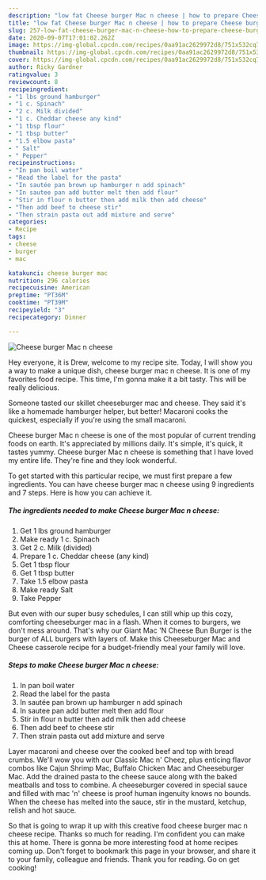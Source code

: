 ```yaml
---
description: "low fat Cheese burger Mac n cheese | how to prepare Cheese burger Mac n cheese"
title: "low fat Cheese burger Mac n cheese | how to prepare Cheese burger Mac n cheese"
slug: 257-low-fat-cheese-burger-mac-n-cheese-how-to-prepare-cheese-burger-mac-n-cheese
date: 2020-09-07T17:01:02.262Z
image: https://img-global.cpcdn.com/recipes/0aa91ac2629972d8/751x532cq70/cheese-burger-mac-n-cheese-recipe-main-photo.jpg
thumbnail: https://img-global.cpcdn.com/recipes/0aa91ac2629972d8/751x532cq70/cheese-burger-mac-n-cheese-recipe-main-photo.jpg
cover: https://img-global.cpcdn.com/recipes/0aa91ac2629972d8/751x532cq70/cheese-burger-mac-n-cheese-recipe-main-photo.jpg
author: Ricky Gardner
ratingvalue: 3
reviewcount: 8
recipeingredient:
- "1 lbs ground hamburger"
- "1 c. Spinach"
- "2 c. Milk divided"
- "1 c. Cheddar cheese any kind"
- "1 tbsp flour"
- "1 tbsp butter"
- "1.5 elbow pasta"
- " Salt"
- " Pepper"
recipeinstructions:
- "In pan boil water"
- "Read the label for the pasta"
- "In sautée pan brown up hamburger n add spinach"
- "In sautee pan add butter melt then add flour"
- "Stir in flour n butter then add milk then add cheese"
- "Then add beef to cheese stir"
- "Then strain pasta out add mixture and serve"
categories:
- Recipe
tags:
- cheese
- burger
- mac

katakunci: cheese burger mac 
nutrition: 296 calories
recipecuisine: American
preptime: "PT36M"
cooktime: "PT39M"
recipeyield: "3"
recipecategory: Dinner

---
```



![Cheese burger Mac n cheese](https://img-global.cpcdn.com/recipes/0aa91ac2629972d8/751x532cq70/cheese-burger-mac-n-cheese-recipe-main-photo.jpg)

Hey everyone, it is Drew, welcome to my recipe site. Today, I will show you a way to make a unique dish, cheese burger mac n cheese. It is one of my favorites food recipe. This time, I'm gonna make it a bit tasty. This will be really delicious.

Someone tasted our skillet cheeseburger mac and cheese. They said it&#39;s like a homemade hamburger helper, but better! Macaroni cooks the quickest, especially if you&#39;re using the small macaroni.

Cheese burger Mac n cheese is one of the most popular of current trending foods on earth. It's appreciated by millions daily. It's simple, it's quick, it tastes yummy. Cheese burger Mac n cheese is something that I have loved my entire life. They're fine and they look wonderful.


To get started with this particular recipe, we must first prepare a few ingredients. You can have cheese burger mac n cheese using 9 ingredients and 7 steps. Here is how you can achieve it.

<!--inarticleads1-->

##### The ingredients needed to make Cheese burger Mac n cheese:

1. Get 1 lbs ground hamburger
1. Make ready 1 c. Spinach
1. Get 2 c. Milk (divided)
1. Prepare 1 c. Cheddar cheese (any kind)
1. Get 1 tbsp flour
1. Get 1 tbsp butter
1. Take 1.5 elbow pasta
1. Make ready  Salt
1. Take  Pepper


But even with our super busy schedules, I can still whip up this cozy, comforting cheeseburger mac in a flash. When it comes to burgers, we don&#39;t mess around. That&#39;s why our Giant Mac &#39;N Cheese Bun Burger is the burger of ALL burgers with layers of. Make this Cheeseburger Mac and Cheese casserole recipe for a budget-friendly meal your family will love. 

<!--inarticleads2-->

##### Steps to make Cheese burger Mac n cheese:

1. In pan boil water
1. Read the label for the pasta
1. In sautée pan brown up hamburger n add spinach
1. In sautee pan add butter melt then add flour
1. Stir in flour n butter then add milk then add cheese
1. Then add beef to cheese stir
1. Then strain pasta out add mixture and serve


Layer macaroni and cheese over the cooked beef and top with bread crumbs. We&#39;ll wow you with our Classic Mac n&#39; Cheez, plus enticing flavor combos like Cajun Shrimp Mac, Buffalo Chicken Mac and Cheeseburger Mac. Add the drained pasta to the cheese sauce along with the baked meatballs and toss to combine. A cheeseburger covered in special sauce and filled with mac &#39;n&#39; cheese is proof human ingenuity knows no bounds. When the cheese has melted into the sauce, stir in the mustard, ketchup, relish and hot sauce. 

So that is going to wrap it up with this creative food cheese burger mac n cheese recipe. Thanks so much for reading. I'm confident you can make this at home. There is gonna be more interesting food at home recipes coming up. Don't forget to bookmark this page in your browser, and share it to your family, colleague and friends. Thank you for reading. Go on get cooking!
